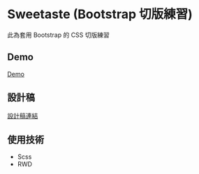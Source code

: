 # Sweetaste (Bootstrap 切版練習)

此為套用 Bootstrap 的 CSS 切版練習

## Demo

[Demo](https://jerry-yeh.github.io/bootstrap-practice/)

## 設計稿

[設計稿連結](https://xd.adobe.com/spec/934efdb7-a7e4-47d5-572e-efece0914f62-e57f/grid)

## 使用技術 

* Scss 
* RWD
